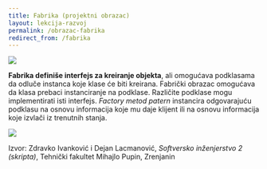 ```yaml
---
title: Fabrika (projektni obrazac)
layout: lekcija-razvoj
permalink: /obrazac-fabrika
redirect_from: /fabrika
---
```


![](https://upload.wikimedia.org/wikipedia/commons/thumb/9/97/Peitz_08-13_img1_Molkerei.jpg/800px-Peitz_08-13_img1_Molkerei.jpg)

**Fabrika definiše interfejs za kreiranje objekta**, ali omogućava podklasama da odluče instanca koje klase će biti kreirana. Fabrički obrazac omogućava da klasa prebaci instanciranje na podklase. Različite podklase mogu implementirati isti interfejs. *Factory metod patern* instancira odgovarajuću podklasu na osnovu informacija koje mu daje klijent ili na osnovu informacija koje izvlači iz trenutnih stanja.

![](https://upload.wikimedia.org/wikipedia/commons/4/43/W3sDesign_Factory_Method_Design_Pattern_UML.jpg)


Izvor: Zdravko Ivanković i Dejan Lacmanović, *Softversko inženjerstvo 2 (skripta)*, Tehnički fakultet Mihajlo Pupin, Zrenjanin

